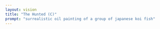 ```yaml
---
layout: vision
title: "The Hunted (C)"
prompt: "surrealistic oil painting of a group of japanese koi fish"
---
```


